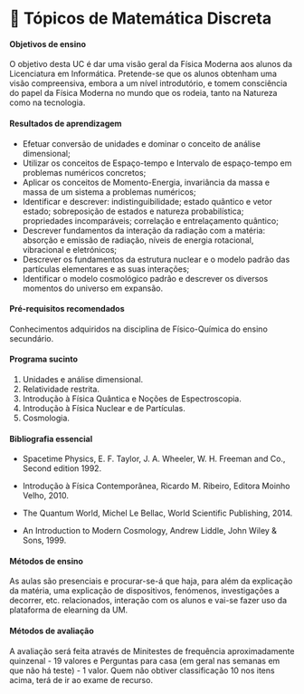 # 📘 Tópicos de Matemática Discreta

#### Objetivos de ensino

O objetivo desta UC é dar uma visão geral da Física Moderna aos alunos da Licenciatura em Informática.
Pretende-se que os alunos obtenham uma visão compreensiva, embora a um nível introdutório, e tomem consciência do papel da Física Moderna no mundo que os rodeia, tanto na Natureza como na tecnologia.

#### Resultados de aprendizagem

- Efetuar conversão de unidades e dominar o conceito de análise dimensional;
- Utilizar os conceitos de Espaço-tempo e Intervalo de espaço-tempo em problemas numéricos concretos;
- Aplicar os conceitos de Momento-Energia, invariância da massa e massa de um sistema a problemas numéricos;
- Identificar e descrever: indistinguibilidade; estado quântico e vetor estado; sobreposição de estados e natureza probabilística; propriedades incomparáveis; correlação e entrelaçamento quântico;
- Descrever fundamentos da interação da radiação com a matéria: absorção e emissão de radiação, níveis de energia rotacional, vibracional e eletrónicos;
- Descrever os fundamentos da estrutura nuclear e o modelo padrão das partículas elementares e as suas interações;
- Identificar o modelo cosmológico padrão e descrever os diversos momentos do universo em expansão.

#### Pré-requisitos recomendados

Conhecimentos adquiridos na disciplina de Físico-Química do ensino secundário.

#### Programa sucinto

1. Unidades e análise dimensional.
2. Relatividade restrita.
3. Introdução à Física Quântica e Noções de Espectroscopia.
4. Introdução à Física Nuclear e de Partículas.
5. Cosmologia.

#### Bibliografia essencial

- Spacetime Physics, E. F. Taylor, J. A. Wheeler, W. H. Freeman and Co., Second edition 1992.

- Introdução à Física Contemporânea, Ricardo M. Ribeiro, Editora Moinho Velho, 2010.

- The Quantum World, Michel Le Bellac, World Scientific Publishing, 2014.

- An Introduction to Modern Cosmology, Andrew Liddle, John Wiley & Sons, 1999.

#### Métodos de ensino

As aulas são presenciais e procurar-se-á que haja, para além da explicação da matéria, uma explicação de dispositivos, fenómenos, investigações a decorrer, etc. relacionados, interação com os alunos e vai-se fazer uso da plataforma de elearning da UM.

#### Métodos de avaliação

A avaliação será feita através de Minitestes de frequência aproximadamente quinzenal - 19 valores e Perguntas para casa (em geral nas semanas em que não há teste) - 1 valor.
Quem não obtiver classificação 10 nos itens acima, terá de ir ao exame de recurso.
